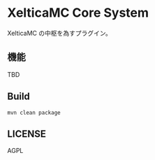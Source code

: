 # XelticaMC Core System

XelticaMC の中枢を為すプラグイン。

## 機能

TBD

## Build

`mvn clean package`

## LICENSE

AGPL